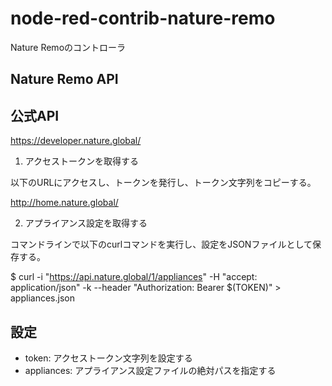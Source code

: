 # node-red-contrib-nature-remo

Nature Remoのコントローラ

## Nature Remo API

## 公式API

https://developer.nature.global/ 

1. アクセストークンを取得する

以下のURLにアクセスし、トークンを発行し、トークン文字列をコピーする。

http://home.nature.global/

2. アプライアンス設定を取得する

コマンドラインで以下のcurlコマンドを実行し、設定をJSONファイルとして保存する。

$ curl -i "https://api.nature.global/1/appliances" -H "accept: application/json" -k --header "Authorization: Bearer $(TOKEN)" > appliances.json

## 設定

- token: アクセストークン文字列を設定する
- appliances: アプライアンス設定ファイルの絶対パスを指定する
